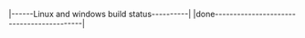 |------Linux and windows build status----------|
|done------------------------------------------|     
